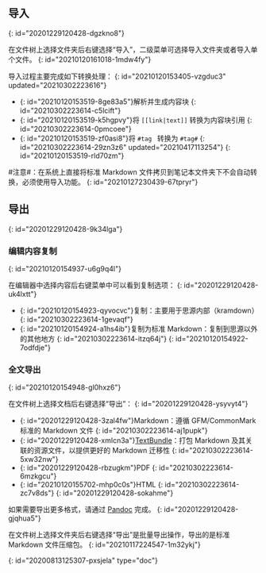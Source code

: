 ## 导入
{: id="20201229120428-dgzkno8"}

在文件树上选择文件夹后右键选择“导入”，二级菜单可选择导入文件夹或者导入单个文件。
{: id="20210120161018-1mdw4fy"}

导入过程主要完成如下转换处理：
{: id="20210120153405-vzgduc3" updated="20210302223616"}

* {: id="20210120153519-8ge83a5"}解析并生成内容块
  {: id="20210302223614-c5lcift"}
* {: id="20210120153519-k5hgpvy"}将 `[[link|text]]` 转换为内容块引用
  {: id="20210302223614-0pmcoee"}
* {: id="20210120153519-zf0asi8"}将 `#tag ` 转换为 `#tag#`
  {: id="20210302223614-29zn3z6" updated="20210417113254"}
{: id="20210120153519-rld70zm"}

#注意#：在系统上直接将标准 Markdown 文件拷贝到笔记本文件夹下不会自动转换，必须使用导入功能。
{: id="20210127230439-67tpryr"}

## 导出
{: id="20201229120428-9k34lga"}

### 编辑内容复制
{: id="20210120154937-u6g9q4l"}

在编辑器中选择内容后右键菜单中可以看到复制选项：
{: id="20201229120428-uk4lxtt"}

* {: id="20210120154923-qyvocvc"}复制：主要用于思源内部（kramdown）
  {: id="20210302223614-1gevaqf"}
* {: id="20210120154924-a1hs4ib"}复制为标准 Markdown：复制到思源以外的其他地方
  {: id="20210302223614-itzq64j"}
{: id="20210120154922-7odfdje"}

### 全文导出
{: id="20210120154948-gl0hxz6"}

在文件树上选择文档后右键选择“导出”：
{: id="20201229120428-ysyvyt4"}

* {: id="20201229120428-3zal4fw"}Markdown：遵循 GFM/CommonMark 标准的 Markdown 文件
  {: id="20210302223614-aj1pupk"}
* {: id="20201229120428-xmlcn3a"}[TextBundle](http://textbundle.org)：打包 Markdown 及其关联的资源文件，以提供更好的 Markdown 迁移性
  {: id="20210302223614-5xw32nw"}
* {: id="20201229120428-rbzugkm"}PDF
  {: id="20210302223614-6mzkgcu"}
* {: id="20210120155702-mhp0c0s"}HTML
  {: id="20210302223614-zc7v8ds"}
{: id="20201229120428-sokahme"}

如果需要导出更多格式，请通过 [Pandoc](https://pandoc.org) 完成。
{: id="20201229120428-gjqhua5"}

在文件树上选择文件夹后右键选择“导出”是批量导出操作，导出的是标准 Markdown 文件压缩包。
{: id="20210117224547-1m32ykj"}


{: id="20200813125307-pxsjela" type="doc"}
